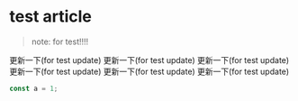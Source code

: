 # test article

> note: for test!!!!

更新一下(for test update)
更新一下(for test update)
更新一下(for test update)
更新一下(for test update)
更新一下(for test update)
更新一下(for test update)

```js
const a = 1;
```
